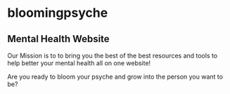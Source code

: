 # bloomingpsyche
Mental Health Website
-------
Our Mission is to to bring you the best of the best resources and tools to help better your mental health all on one website!

Are you ready to bloom your psyche and grow into the person you want to be?
